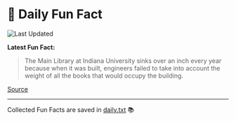 # 🌟 Daily Fun Fact

![Last Updated](https://img.shields.io/badge/Last_Updated-2025_06_29-blue?style=flat-square)

**Latest Fun Fact:**

> The Main Library at Indiana University sinks over an inch every year because when it was built, engineers failed to take into account the weight of all the books that would occupy the building.

[Source](http://www.djtech.net/humor/useless_facts.htm)

---

Collected Fun Facts are saved in [daily.txt](daily.txt) 📚
